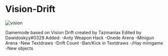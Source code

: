 # Vision-Drift
![vision](https://user-images.githubusercontent.com/59024255/91492146-6e91e080-e8b5-11ea-8abc-3d504ac9f2a5.png)

Gamemode based on Vision Drift created by Tazmaniax
Edited by Dawidoskyy#0329
Added:
-Anty Weapon Hack
-Onede Arena
-Minigun Arena
-New Textdraws
-Drift Count
-Ban/Kick in Textdraws
-/Hay minigame
-New objects
